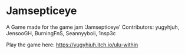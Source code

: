 # Jamsepticeye

A Game made for the game jam 'Jamsepticeye'
Contributors: yugyhjuh, JensooGH, BurningFnS, Seannyyboii, 1nsp3c

Play the game here: https://yugyhjuh.itch.io/ulu-within
